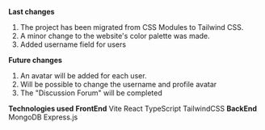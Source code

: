 **Last changes**
1. The project has been migrated from CSS Modules to Tailwind CSS.
2. A minor change to the website's color palette was made.
3. Added username field for users

**Future changes**
1. An avatar will be added for each user.
2. Will be possible to change the username and profile avatar
3. The "Discussion Forum" will be completed

**Technologies used**
**FrontEnd**
Vite
React
TypeScript
TailwindCSS
**BackEnd**
MongoDB
Express.js